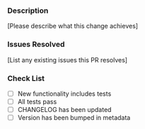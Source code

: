 ### Description

[Please describe what this change achieves]

### Issues Resolved

[List any existing issues this PR resolves]

### Check List

- [ ] New functionality includes tests
- [ ] All tests pass
- [ ] CHANGELOG has been updated
- [ ] Version has been bumped in metadata
